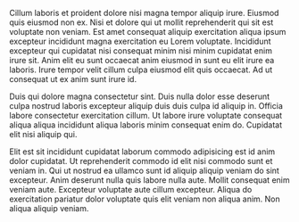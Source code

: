 Cillum laboris et proident dolore nisi magna tempor aliquip irure. Eiusmod quis eiusmod non ex. Nisi et dolore qui ut mollit reprehenderit qui sit est voluptate non veniam. Est amet consequat aliquip exercitation aliqua ipsum excepteur incididunt magna exercitation eu Lorem voluptate. Incididunt excepteur qui cupidatat nisi consequat minim nisi minim cupidatat enim irure sit. Anim elit eu sunt occaecat anim eiusmod in sunt eu elit irure ea laboris. Irure tempor velit cillum culpa eiusmod elit quis occaecat. Ad ut consequat ut ex anim sunt irure id.

Duis qui dolore magna consectetur sint. Duis nulla dolor esse deserunt culpa nostrud laboris excepteur aliquip duis duis culpa id aliquip in. Officia labore consectetur exercitation cillum. Ut labore irure voluptate consequat aliqua aliqua incididunt aliqua laboris minim consequat enim do. Cupidatat elit nisi aliquip qui.

Elit est sit incididunt cupidatat laborum commodo adipisicing est id anim dolor cupidatat. Ut reprehenderit commodo id elit nisi commodo sunt et veniam in. Qui ut nostrud ea ullamco sunt id aliquip aliquip veniam do sint excepteur. Anim deserunt nulla quis labore nulla aute. Mollit consequat enim veniam aute. Excepteur voluptate aute cillum excepteur. Aliqua do exercitation pariatur dolor voluptate quis elit veniam non aliqua anim. Non aliqua aliquip veniam.